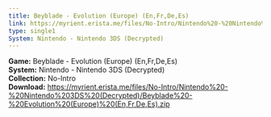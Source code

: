 ```yaml
---
title: Beyblade - Evolution (Europe) (En,Fr,De,Es)
link: https://myrient.erista.me/files/No-Intro/Nintendo%20-%20Nintendo%203DS%20(Decrypted)/Beyblade%20-%20Evolution%20(Europe)%20(En,Fr,De,Es).zip
type: single1
System: Nintendo - Nintendo 3DS (Decrypted)
---
```

<b>Game:</b> Beyblade - Evolution (Europe) (En,Fr,De,Es)<br>
<b>System:</b> Nintendo - Nintendo 3DS (Decrypted)<br>
<b>Collection:</b> No-Intro<br>
<b>Download:</b> https://myrient.erista.me/files/No-Intro/Nintendo%20-%20Nintendo%203DS%20(Decrypted)/Beyblade%20-%20Evolution%20(Europe)%20(En,Fr,De,Es).zip